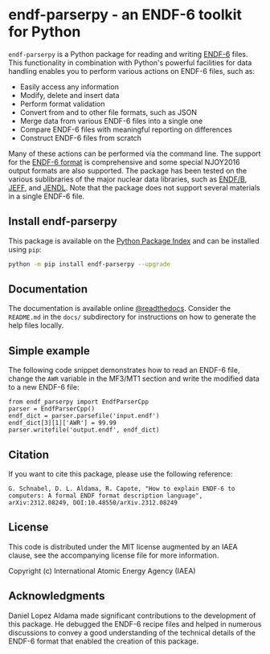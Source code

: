 # endf-parserpy - an ENDF-6 toolkit for Python

`endf-parserpy` is a Python package for reading
and writing [ENDF-6](https://doi.org/10.2172/1425114) files.
This functionality in combination with Python's
powerful facilities for data handling enables you to
perform various actions on ENDF-6 files, such as:

- Easily access any information
- Modify, delete and insert data
- Perform format validation
- Convert from and to other file formats, such as JSON
- Merge data from various ENDF-6 files into a single one
- Compare ENDF-6 files with meaningful reporting on differences
- Construct ENDF-6 files from scratch


Many of these actions can be performed via the command line.
The support for the [ENDF-6 format]((https://doi.org/10.2172/1425114))
is comprehensive and some special NJOY2016 output formats
are also supported.
The package has been tested on the various sublibraries
of the major nuclear data libraries, such as
[ENDF/B](https://www.nndc.bnl.gov/endf/),
[JEFF](https://www.oecd-nea.org/dbdata/jeff/),
and [JENDL](https://wwwndc.jaea.go.jp/jendl/jendl.html).
Note that the package does not support several materials
in a single ENDF-6 file.


## Install endf-parserpy

This package is available on the
[Python Package Index](https://pypi.org/project/endf-parserpy/)
and can be installed using ``pip``:

```sh
python -m pip install endf-parserpy --upgrade
```


## Documentation

The documentation is available online
[@readthedocs](https://endf-parserpy.readthedocs.io).
Consider the ``README.md`` in the ``docs/`` subdirectory
for instructions on how to generate the help files locally.


## Simple example

The following code snippet demonstrates
how to read an ENDF-6 file, change the
``AWR`` variable in the MF3/MT1 section
and write the modified data to a new
ENDF-6 file:

```
from endf_parserpy import EndfParserCpp
parser = EndfParserCpp()
endf_dict = parser.parsefile('input.endf')
endf_dict[3][1]['AWR'] = 99.99
parser.writefile('output.endf', endf_dict)
```


## Citation

If you want to cite this package,
please use the following reference:

```
G. Schnabel, D. L. Aldama, R. Capote, "How to explain ENDF-6 to computers: A formal ENDF format description language", arXiv:2312.08249, DOI:10.48550/arXiv.2312.08249
```


## License

This code is distributed under the MIT license augmented
by an IAEA clause, see the accompanying license file for more information.

Copyright (c) International Atomic Energy Agency (IAEA)


## Acknowledgments

Daniel Lopez Aldama made significant contributions
to the development of this package. He debugged the
ENDF-6 recipe files and helped in numerous discussions
to convey a good understanding of the technical details of
the ENDF-6 format that enabled the creation of this package.
